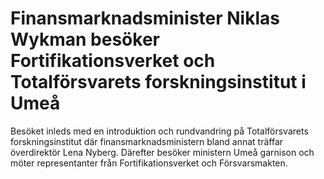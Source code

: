 # Finansmarknadsminister Niklas Wykman besöker Fortifikationsverket och Totalförsvarets forskningsinstitut i Umeå

Besöket inleds med en introduktion och rundvandring på Totalförsvarets forskningsinstitut där finansmarknadsministern bland annat träffar överdirektör Lena Nyberg. Därefter besöker ministern Umeå garnison och möter representanter från Fortifikationsverket och Försvarsmakten.
